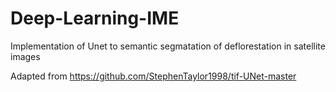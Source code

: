 # Deep-Learning-IME
Implementation of Unet to semantic segmatation of deflorestation in satellite images

Adapted from https://github.com/StephenTaylor1998/tif-UNet-master
